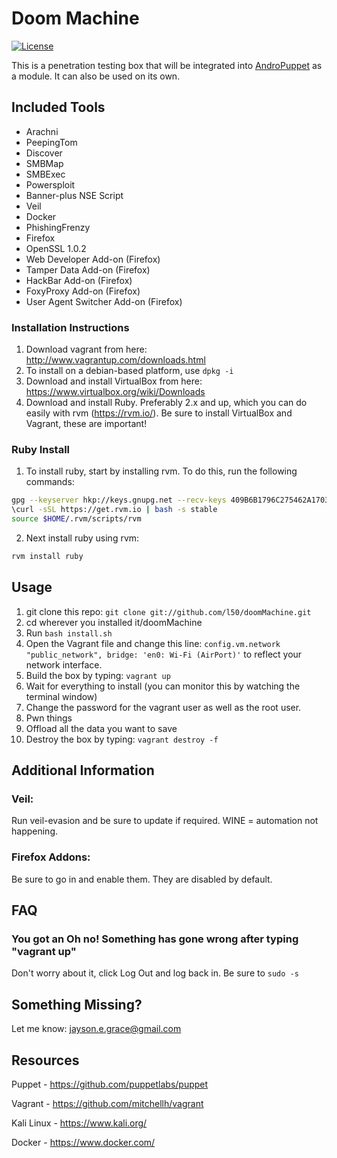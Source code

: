 Doom Machine
============

[![License](http://img.shields.io/:license-mit-blue.svg)](https://github.com/l50/doomMachine/blob/master/LICENSE)

This is a penetration testing box that will be integrated into [AndroPuppet](https://github.com/l50/AndroPuppet) as a module. It can also be used on its own.

## Included Tools

* Arachni
* PeepingTom
* Discover
* SMBMap
* SMBExec
* Powersploit
* Banner-plus NSE Script
* Veil
* Docker
* PhishingFrenzy
* Firefox
* OpenSSL 1.0.2
* Web Developer Add-on (Firefox)
* Tamper Data Add-on (Firefox)
* HackBar Add-on (Firefox)
* FoxyProxy Add-on (Firefox)
* User Agent Switcher Add-on (Firefox)

### Installation Instructions
1. Download vagrant from here: http://www.vagrantup.com/downloads.html
2. To install on a debian-based platform, use ```dpkg -i```
3. Download and install VirtualBox from here: https://www.virtualbox.org/wiki/Downloads
4. Download and install Ruby. Preferably 2.x and up, which you can do easily with rvm (https://rvm.io/).
Be sure to install VirtualBox and Vagrant, these are important!

### Ruby Install
1. To install ruby, start by installing rvm. To do this, run the following commands:
```bash    
gpg --keyserver hkp://keys.gnupg.net --recv-keys 409B6B1796C275462A1703113804BB82D39DC0
\curl -sSL https://get.rvm.io | bash -s stable
source $HOME/.rvm/scripts/rvm
```
2. Next install ruby using rvm:
```bash
rvm install ruby
```

## Usage
1. git clone this repo: ```git clone git://github.com/l50/doomMachine.git```
2. cd wherever you installed it/doomMachine
3. Run ```bash install.sh```
4. Open the Vagrant file and change this line: 
```config.vm.network "public_network", bridge: 'en0: Wi-Fi (AirPort)'``` to reflect your network interface.
5. Build the box by typing: ```vagrant up```
6. Wait for everything to install (you can monitor this by watching the terminal window)
7. Change the password for the vagrant user as well as the root user. 
8. Pwn things
9. Offload all the data you want to save
10. Destroy the box by typing: ```vagrant destroy -f```

## Additional Information
### Veil:
Run veil-evasion and be sure to update if required. WINE = automation not happening.

### Firefox Addons:
Be sure to go in and enable them. They are disabled by default.

## FAQ

### You got an Oh no! Something has gone wrong after typing "vagrant up"
Don't worry about it, click Log Out and log back in. Be sure to ```sudo -s```

## Something Missing?
Let me know: jayson.e.grace@gmail.com

Resources
---

Puppet - https://github.com/puppetlabs/puppet

Vagrant - https://github.com/mitchellh/vagrant

Kali Linux - https://www.kali.org/

Docker - https://www.docker.com/
